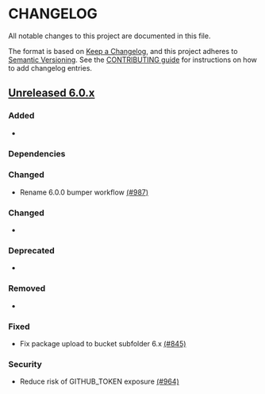 # CHANGELOG
All notable changes to this project are documented in this file.

The format is based on [Keep a Changelog](https://keepachangelog.com/en/1.0.0/), and this project adheres to [Semantic Versioning](https://semver.org/spec/v2.0.0.html). See the [CONTRIBUTING guide](./CONTRIBUTING.md#Changelog) for instructions on how to add changelog entries.

## [Unreleased 6.0.x]
### Added
- 

### Dependencies
  

### Changed
- Rename 6.0.0 bumper workflow [(#987)](https://github.com/wazuh/wazuh-indexer/pull/987)

### Changed
- 

### Deprecated
-

### Removed
- 

### Fixed
- Fix package upload to bucket subfolder 6.x [(#845)](https://github.com/wazuh/wazuh-indexer/pull/845)

### Security
- Reduce risk of GITHUB_TOKEN exposure [(#964)](https://github.com/wazuh/wazuh-indexer/pull/964)

[Unreleased 6.0.x]: https://github.com/wazuh/wazuh-indexer/compare/main...6.0.0
